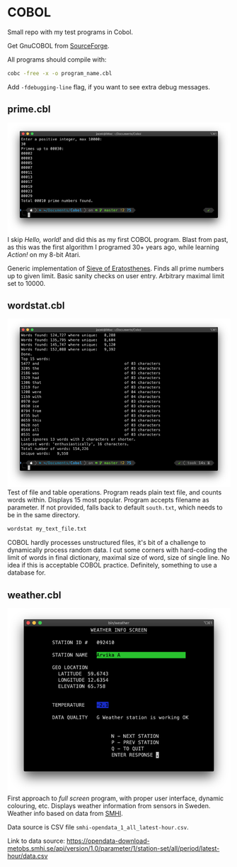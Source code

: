 # COBOL

Small repo with my test programs in Cobol.

Get GnuCOBOL from [SourceForge](https://sourceforge.net/p/open-cobol/wiki/Home/).

All programs should compile with:

```bash
cobc -free -x -o program_name.cbl
```

Add `-fdebugging-line` flag, if you want to see extra debug messages.

## prime.cbl

![terminal screenshot](screenshots/prime.png)
I skip *Hello, world!* and did this as my first COBOL program. Blast from past, as this was the first algorithm I programed 30+ years ago, while learning *Action!* on my 8-bit Atari.

Generic implementation of [Sieve of Eratosthenes](https://en.wikipedia.org/wiki/Sieve_of_Eratosthenes). Finds all prime numbers up to given limit. Basic sanity checks on user entry. Arbitrary maximal limit set to 10000.

## wordstat.cbl

![terminal screenshot](screenshots/wordstat.png)
Test of file and table operations. Program reads plain text file, and counts words within. Displays 15 most popular. Program accepts filename as parameter. If not provided, falls back to default `south.txt`, which needs to be in the same directory.

```bash
wordstat my_text_file.txt
```

COBOL hardly processes unstructured files, it's bit of a challenge to dynamically process random data. I cut some corners with hard-coding the limit of words in final dictionary, maximal size of word, size of single line. No idea if this is acceptable COBOL practice. Definitely, something to use a database for.

## weather.cbl

![terminal screenshot](screenshots/weather.png)
First approach to *full screen* program, with proper user interface, dynamic colouring, etc. Displays weather information from sensors in Sweden. Weather info based on data from [SMHI](https://smhi.se).

Data source is CSV file `smhi-opendata_1_all_latest-hour.csv`.

Link to data source: https://opendata-download-metobs.smhi.se/api/version/1.0/parameter/1/station-set/all/period/latest-hour/data.csv
